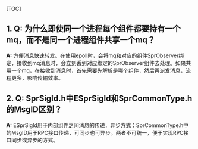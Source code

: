 [TOC]
## 1. Q: 为什么即使同一个进程每个组件都要持有一个mq，而不是同一个进程组件共享一个mq？
**A:** 方便消息快速转发。在使用epoll时，会将mq和对应的组件SprObserver绑定，接收到mq消息时，会立刻丢到对应绑定的SprObserver组件去处理。如果共用一个mq，在接收到消息时，首先需要先解析是哪个组件，然后再派发消息，流程更多，影响传输效率。

## 2. Q: SprSigId.h中ESprSigId和SprCommonType.h的MsgID区别？
**A:** ESprSigId用于内部组件之间消息的传递，异步方式；SprCommonType.h中的MsgID用于RPC接口传递，可同步也可异步。两者不可统一，便于实现RPC接口同步或异步的方式。
